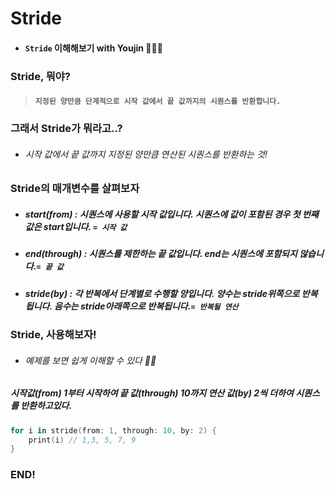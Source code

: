 # **Stride**

- #### ```Stride``` 이해해보기 with Youjin 👩🏻‍💻

### Stride, 뭐야?

> #### ```지정된 양만큼 단계적으로 시작 값에서 끝 값까지의 시퀀스를 반환합니다.```

### 그래서 Stride가 뭐라고..?
- ###### 시작 값에서 끝 값까지 지정된 양만큼 연산된 시퀀스를 반환하는 것!

### Stride의 매개변수를 살펴보자

- ##### start(from) : 시퀀스에 사용할 시작 값입니다. 시퀀스에 값이 포함된 경우 첫 번째 값은 start입니다. ```= 시작 값```

- ##### end(through) : 시퀀스를 제한하는 끝 값입니다. end는 시퀀스에 포함되지 않습니다.```= 끝 값```

- ##### stride(by) : 각 반복에서 단계별로 수행할 양입니다. 양수는 stride위쪽으로 반복됩니다. 음수는 stride아래쪽으로 반복됩니다.```= 반복될 연산```

### Stride, 사용해보자!
- ###### 예제를 보면 쉽게 이해할 수 있다 🐻‍❄️
##### 시작값(from) 1부터 시작하여 끝 값(through) 10까지 연산 값(by) 2씩 더하여 시퀀스를 반환하고있다.
```swift
for i in stride(from: 1, through: 10, by: 2) {
    print(i) // 1,3, 5, 7, 9
}
```

### END!